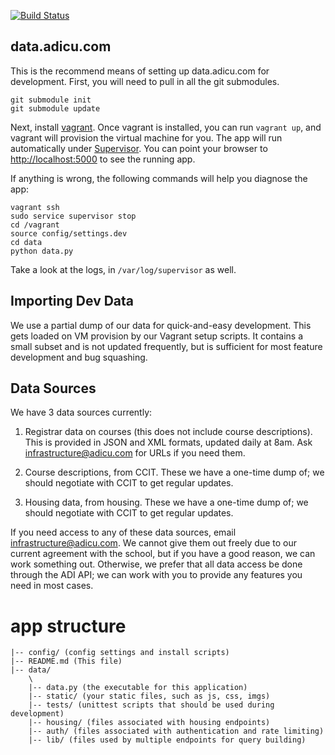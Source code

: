 
[![Build Status](https://travis-ci.org/adicu/data.adicu.com.png?branch=travis)](https://travis-ci.org/adicu/data.adicu.com)

data.adicu.com
---

This is the recommend means of setting up data.adicu.com for development.
First, you will need to pull in all the git submodules.

    git submodule init
    git submodule update

Next, install [vagrant](http://www.vagrantup.com/).
Once vagrant is installed, you can run `vagrant up`, and vagrant will provision the virtual machine for you.
The app will run automatically under [Supervisor](http://supervisord.org/).
You can point your browser to [http://localhost:5000](http://localhost:5000) to see the running app.

If anything is wrong, the following commands will help you diagnose the app:

    vagrant ssh
    sudo service supervisor stop
    cd /vagrant
    source config/settings.dev
    cd data
    python data.py

Take a look at the logs, in `/var/log/supervisor` as well.


## Importing Dev Data

We use a partial dump of our data for quick-and-easy development. This gets
loaded on VM provision by our Vagrant setup scripts. It contains a small subset
and is not updated frequently, but is sufficient for most feature development
and bug squashing.


## Data Sources

We have 3 data sources currently:

1. Registrar data on courses (this does not include course descriptions). This
   is provided in JSON and XML formats, updated daily at 8am. Ask
   <infrastructure@adicu.com> for URLs if you need them.

2. Course descriptions, from CCIT. These we have a one-time dump of; we should
   negotiate with CCIT to get regular updates.

3. Housing data, from housing. These we have a one-time dump of; we should
   negotiate with CCIT to get regular updates.

If you need access to any of these data sources, email
<infrastructure@adicu.com>. We cannot give them out freely due to our current
agreement with the school, but if you have a good reason, we can work something
out. Otherwise, we prefer that all data access be done through the ADI API; we
can work with you to provide any features you need in most cases.


# app structure

```
|-- config/ (config settings and install scripts)
|-- README.md (This file)
|-- data/
    \
    |-- data.py (the executable for this application)
    |-- static/ (your static files, such as js, css, imgs)
    |-- tests/ (unittest scripts that should be used during development)
    |-- housing/ (files associated with housing endpoints)
    |-- auth/ (files associated with authentication and rate limiting)
    |-- lib/ (files used by multiple endpoints for query building)
```


